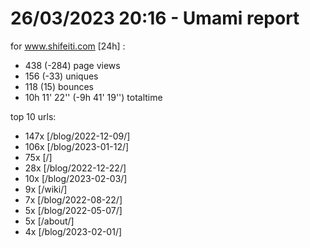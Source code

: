 # 26/03/2023 20:16 - Umami report
for www.shifeiti.com [24h] :

 - 438 (-284) page views
 - 156 (-33) uniques
 - 118 (15) bounces
 - 10h 11' 22'' (-9h 41' 19'') totaltime


top 10 urls:
 - 147x [/blog/2022-12-09/]
 - 106x [/blog/2023-01-12/]
 - 75x [/]
 - 28x [/blog/2022-12-22/]
 - 10x [/blog/2023-02-03/]
 - 9x [/wiki/]
 - 7x [/blog/2022-08-22/]
 - 5x [/blog/2022-05-07/]
 - 5x [/about/]
 - 4x [/blog/2023-02-01/]


